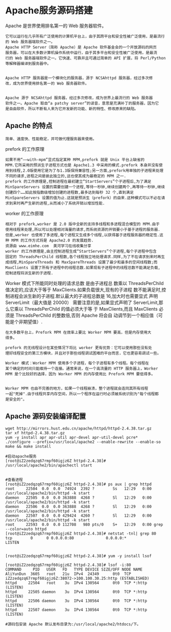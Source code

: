 # Apache服务源码搭建
Apache 是世界使用排名第一的 Web 服务器软件。

	它可以运行在几乎所有广泛使用的计算机平台上，由于其跨平台和安全性被广泛使用，是最流行的 Web 服务器端软件之一。
	Apache HTTP Server（简称 Apache）是 Apache 软件基金会的一个开放源码的网页
	服务器，可以在大多数计算机操作系统中运行，由于其多平台和安全性被广泛使用，是最流
	行的 Web 服务器端软件之一。它快速、可靠并且可通过简单的 API 扩展，将 Perl/Python
	等解释器编译到服务器中。


    Apache HTTP 服务器是一个模块化的服务器，源于 NCSAhttpd 服务器，经过多次修
    改，成为世界使用排名第一的 Web 服务器软件。


    Apache 源于 NCSAhttpd 服务器，经过多次修改，成为世界上最流行的 Web 服务器
    软件之一。Apache 取自“a patchy server”的读音，意思是充满补丁的服务器，因为它
    是自由软件，所以不断有人来为它开发新的功能、新的特性、修改原来的缺陷。




## Apache 的特点
    简单、速度快、性能稳定，并可做代理服务器来使用。


prefork 的工作原理

	如果不用“——with-mpm”显式指定某种 MPM,prefork 就是 Unix 平台上缺省的
	MPM.它所采用的预派生子进程方式也是 Apache1.3 中采用的模式.prefork 本身并没有使
	用到线程,2.0版使用它是为了与1.3版保持兼容性;另一方面,prefork用单独的子进程来处理
	不同的请求,进程之间是彼此独立的,这也使其成为最稳定的 MPM 之一.
	prefork 的工作原理是,控制进程在最初建立“StartServers”个子进程后,为了满足
	MinSpareServers 设置的需要创建一个进程,等待一秒钟,继续创建两个,再等待一秒钟,继续
	创建四个……如此按指数级增加创建的进程数,最多达到每秒 32 个,直到满足
	MinSpareServers 设置的值为止.这就是预派生（prefork）的由来.这种模式可以不必在请
	求到来时再产生新的进程,从而减小了系统开销以增加性能.


worker 的工作原理

    相对于 prefork,worker 是 2.0 版中全新的支持多线程和多进程混合模型的 MPM.由于
    使用线程来处理,所以可以处理相对海量的请求,而系统资源的开销要小于基于进程的服务器.
    但是,worker 也使用了多进程,每个进程又生成多个线程,以获得基于进程服务器的稳定性.这
    种 MPM 的工作方式将是 Apache2.0 的发展趋势.
    资源由 www.eimhe.com  美河学习在线收集分享
    worker 的工作原理是,由主控制进程生成“StartServers”个子进程,每个子进程中包含
    固定的 ThreadsPerChild 线程数,各个线程独立地处理请求.同样,为了不在请求到来时再生
    成线程,MinSpareThreads 和 MaxSpareThreads 设置了最少和最多的空闲线程数;而
    MaxClients 设置了所有子进程中的线程总数.如果现有子进程中的线程总数不能满足负载,
    控制进程将派生新的子进程.


Worker 模式下所能同时处理的请求总数 是由子进程总
数乘以 ThreadsPerChild 值决定的,应该大于等于 MaxClients.如果负载很大,现有的子进程
数不能满足时,控制进程会派生新的子进程.默认最大的子进程总数是 16,加大时也需要显式
声明 ServerLimit（最大值是 20000）
需要注意的是,如果显式声明了 ServerLimit,那么它乘以 ThreadsPerChild 的值必须大于等
于 MaxClients,而且 MaxClients 必须是 ThreadsPerChild 的整数倍,否则 Apache 将会自
动调节到一个相应值（可能是个非期望值）.
    
    在大多数平台上，Prefork MPM 在效率上要比 Worker MPM 要高，但是内存使用大
    得多。
    
    prefork 的无线程设计在某些情况下将比 worker 更有优势：它可以使用那些没有处
    理好线程安全的第三方模块，并且对于那些线程调试困难的平台而言，它也更容易调试一些。

    Worker 模式：Worker MPM 使用多个子进程，每个子进程有多个线程。每个线程在
    某个确定的时间只能维持一个连接。通常来说，在一个高流量的 HTTP 服务器上，Worker
    MPM 是个比较好的选择，因为 Worker MPM 的内存使用比 Prefork MPM 要低得多。


    Worker MPM 也由不完善的地方，如果一个线程崩溃，整个进程就会连同其所有线程
    一起"死掉".由于线程共享内存空间，所以一个程序在运行时必须被系统识别为"每个线程都
    是安全的"。


## Apache 源码安装编译配置

```
wget http://mirrors.hust.edu.cn/apache/httpd/httpd-2.4.38.tar.gz
tar xf httpd-2.4.38.tar.gz 
yum -y install apr apr-util apr-devel apr-util-devel pcre*
./configure --prefix=/usr/local/apache2 --enable-rewrite --enable-so
make && make install

#启动apache服务
[root@iZ2zedqzq67rmpf60igjz6Z httpd-2.4.38]# /usr/local/apache2/bin/apachectl start


#查看进程
[root@iZ2zedqzq67rmpf60igjz6Z httpd-2.4.38]# ps aux | grep httpd
root     22504  0.0  0.0  74924  2392 ?        Ss   12:29   0:00 /usr/local/apache2/bin/httpd -k start
daemon   22505  0.0  0.0 363888  4268 ?        Sl   12:29   0:00 /usr/local/apache2/bin/httpd -k start
daemon   22506  0.0  0.0 363888  4268 ?        Sl   12:29   0:00 /usr/local/apache2/bin/httpd -k start
daemon   22507  0.0  0.0 429424  4260 ?        Sl   12:29   0:00 /usr/local/apache2/bin/httpd -k start
root     22593  0.0  0.0 112708   980 pts/0    S+   12:29   0:00 grep --color=auto httpd
[root@iZ2zedqzq67rmpf60igjz6Z httpd-2.4.38]# netstat -tnl| grep 80
tcp        0      0 0.0.0.0:80              0.0.0.0:*               LISTEN     


[root@iZ2zedqzq67rmpf60igjz6Z httpd-2.4.38]# yum -y install lsof

[root@iZ2zedqzq67rmpf60igjz6Z httpd-2.4.38]# lsof -i:80
COMMAND     PID   USER   FD   TYPE DEVICE SIZE/OFF NODE NAME
AliYunDun  3605   root   21u  IPv4  24349      0t0  TCP iZ2zedqzq67rmpf60igjz6Z:38072->100.100.30.25:http (ESTABLISHED)
httpd     22504   root    3u  IPv4 130564      0t0  TCP *:http (LISTEN)
httpd     22505 daemon    3u  IPv4 130564      0t0  TCP *:http (LISTEN)
httpd     22506 daemon    3u  IPv4 130564      0t0  TCP *:http (LISTEN)
httpd     22507 daemon    3u  IPv4 130564      0t0  TCP *:http (LISTEN)

#源码包安装 Apache 默认发布目录为:/usr/local/apache2/htdocs/下。
```


